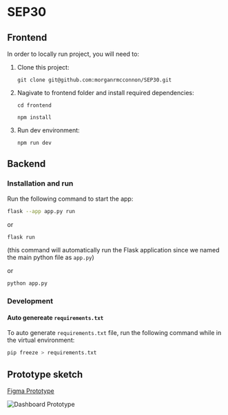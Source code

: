 # SEP30

## Frontend

In order to locally run project, you will need to:

1. Clone this project:

   `git clone git@github.com:morganrmcconnon/SEP30.git`

2. Nagivate to frontend folder and install required dependencies:
   
   `cd frontend`
   
   `npm install`

4. Run dev environment:

   `npm run dev`

## Backend

### Installation and run

Run the following command to start the app:
```bash
flask --app app.py run
```
or

```bash
flask run
```
(this command will automatically run the Flask application since we named the main python file as `app.py`)

or

```bash
python app.py
```

### Development

#### Auto genereate `requirements.txt`

To auto generate `requirements.txt` file, run the following command while in the virtual environment:

```bash
pip freeze > requirements.txt
```

## Prototype sketch

[Figma Prototype](https://www.figma.com/file/ScVgs5wpsr3FTM7npCqg1n/Dashy-Dashboard-(Community)?type=design&node-id=302-925)

![Dashboard Prototype](https://i.imgur.com/avDdZkH.png)
